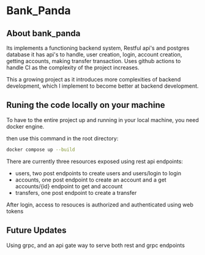# Bank\_Panda

## About bank\_panda

Its implements a functioning backend system, Restful api's and postgres database
it has api's to handle, user creation, login, account creation, getting accounts, making transfer transaction.
Uses github actions to handle CI as the complexity of the project increases.

This a growing project as it introduces more complexities of backend development, which I implement to become better at backend development.

## Runing the code locally on your machine

To have to the entire project up and running in your local machine, you need docker engine.

then use this command in the root directory:

```bash
docker compose up --build
```

There are currently three resources exposed using rest api endpoints:

- users, two post endpoints to create users and users/login to login
- accounts, one post endpoint to create an account and a get accounts/{id} endpoint to get and account
- transfers, one post endpoint to create a transfer

After login, access to resouces is authorized and authenticated using web tokens

## Future Updates

Using grpc, and an api gate way to serve both rest and grpc endpoints
